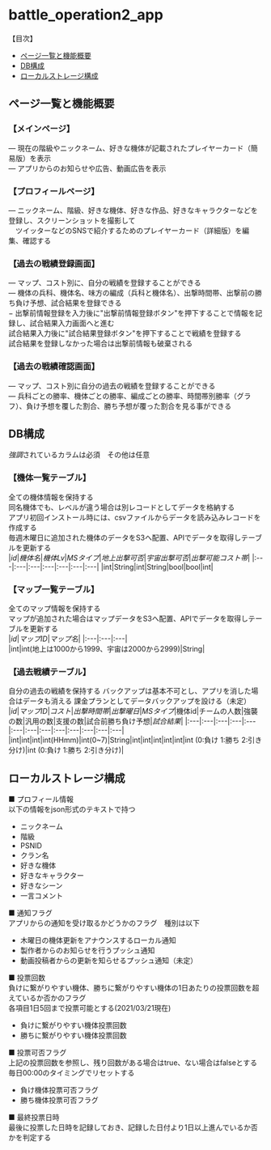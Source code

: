 # battle_operation2_app
【目次】  
* [ページ一覧と機能概要](#ページ一覧と機能概要)
* [DB構成](#DB構成)
* [ローカルストレージ構成](#ローカルストレージ構成)

## ページ一覧と機能概要
### 【メインページ】
― 現在の階級やニックネーム、好きな機体が記載されたプレイヤーカード（簡易版）を表示  
― アプリからのお知らせや広告、動画広告を表示  

### 【プロフィールページ】
― ニックネーム、階級、好きな機体、好きな作品、好きなキャラクターなどを登録し、スクリーンショットを撮影して  
　ツイッターなどのSNSで紹介するためのプレイヤーカード（詳細版）を編集、確認する

### 【過去の戦績登録画面】
― マップ、コスト別に、自分の戦績を登録することができる  
― 機体の兵科、機体名、味方の編成（兵科と機体名）、出撃時間帯、出撃前の勝ち負け予想、試合結果を登録できる  
− 出撃前情報登録を入力後に"出撃前情報登録ボタン"を押下することで情報を記録し、試合結果入力画面へと進む  
  試合結果入力後に"試合結果登録ボタン"を押下することで戦績を登録する  
  試合結果を登録しなかった場合は出撃前情報も破棄される  

### 【過去の戦績確認画面】
― マップ、コスト別に自分の過去の戦績を登録することができる  
― 兵科ごとの勝率、機体ごとの勝率、編成ごとの勝率、時間帯別勝率（グラフ）、負け予想を覆した割合、勝ち予想が覆った割合を見る事ができる

## DB構成
*強調*されているカラムは必須　その他は任意
### 【機体一覧テーブル】
全ての機体情報を保持する  
同名機体でも、レベルが違う場合は別レコードとしてデータを格納する  
アプリ初回インストール時には、csvファイルからデータを読み込みレコードを作成する  
毎週木曜日に追加された機体のデータをS3へ配置、APIでデータを取得しテーブルを更新する  
|*id*|*機体名*|*機体Lv*|*MSタイプ*|*地上出撃可否*|*宇宙出撃可否*|*出撃可能コスト帯*|
|:---|:---|:---|:---|:---|:---|:---|
|int|String|int|String|bool|bool|int|  

### 【マップ一覧テーブル】  
全てのマップ情報を保持する  
マップが追加された場合はマップデータをS3へ配置、APIでデータを取得しテーブルを更新する  
|*id*|*マップID*|*マップ名*| 
|:---|:---|:---|  
|int|int(地上は1000から1999、宇宙は2000から2999)|String|  

### 【過去戦績テーブル】
自分の過去の戦績を保持する
バックアップは基本不可とし、アプリを消した場合はデータも消える
課金プランとしてデータバックアップを設ける（未定）
|*id*|*マップID*|*コスト*|*出撃時間帯*|*出撃曜日*|*MSタイプ*|機体id|チームの人数|強襲の数|汎用の数|支援の数|試合前勝ち負け予想|*試合結果*|
|:---|:---|:---|:---|:---|:---|:---|:---|:---|:---|:---|:---|:---|
|int|int|int|int(HHmm)|int(0~7)|String|int|int|int|int|int|int  (0:負け  1:勝ち  2:引き分け)|int  (0:負け  1:勝ち  2:引き分け)|  

## ローカルストレージ構成
■ プロフィール情報  
以下の情報をjson形式のテキストで持つ
- ニックネーム  
- 階級  
- PSNID  
- クラン名  
- 好きな機体  
- 好きなキャラクター  
- 好きなシーン
- 一言コメント

■ 通知フラグ  
アプリからの通知を受け取るかどうかのフラグ　種別は以下  
- 木曜日の機体更新をアナウンスするローカル通知  
- 製作者からのお知らせを行うプッシュ通知  
- 動画投稿者からの更新を知らせるプッシュ通知（未定）  

■ 投票回数  
負けに繋がりやすい機体、勝ちに繋がりやすい機体の1日あたりの投票回数を超えているか否かのフラグ  
各項目1日5回まで投票可能とする(2021/03/21現在)  
- 負けに繋がりやすい機体投票回数  
- 勝ちに繋がりやすい機体投票回数  

■ 投票可否フラグ  
上記の投票回数を参照し、残り回数がある場合はtrue、ない場合はfalseとする  
毎日00:00のタイミングでリセットする  
- 負け機体投票可否フラグ  
- 勝ち機体投票可否フラグ  

■ 最終投票日時  
最後に投票した日時を記録しておき、記録した日付より1日以上進んでいるか否かを判定する  


